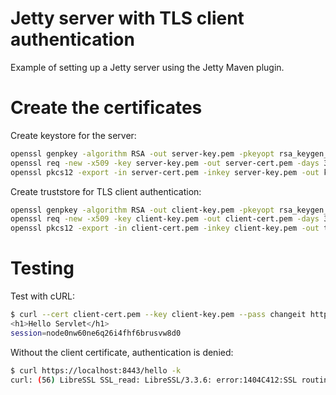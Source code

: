 # Jetty server with TLS client authentication

Example of setting up a Jetty server using the Jetty Maven plugin.

# Create the certificates

Create keystore for the server:

```bash
openssl genpkey -algorithm RSA -out server-key.pem -pkeyopt rsa_keygen_bits:2048
openssl req -new -x509 -key server-key.pem -out server-cert.pem -days 365 -subj "/CN=localhost"
openssl pkcs12 -export -in server-cert.pem -inkey server-key.pem -out keystore.p12 -name jetty -password pass:changeit
```

Create truststore for TLS client authentication:

```bash
openssl genpkey -algorithm RSA -out client-key.pem -pkeyopt rsa_keygen_bits:2048
openssl req -new -x509 -key client-key.pem -out client-cert.pem -days 365 -subj "/CN=client"
openssl pkcs12 -export -in client-cert.pem -inkey client-key.pem -out truststore.p12 -name jetty -password pass:changeit
```

# Testing

Test with cURL:

```bash
$ curl --cert client-cert.pem --key client-key.pem --pass changeit https://localhost:8443/hello -k
<h1>Hello Servlet</h1>
session=node0nw60ne6q26i4fhf6brusvw8d0
```

Without the client certificate, authentication is denied:

```bash
$ curl https://localhost:8443/hello -k
curl: (56) LibreSSL SSL_read: LibreSSL/3.3.6: error:1404C412:SSL routines:ST_OK:sslv3 alert bad certificate, errno 0
```